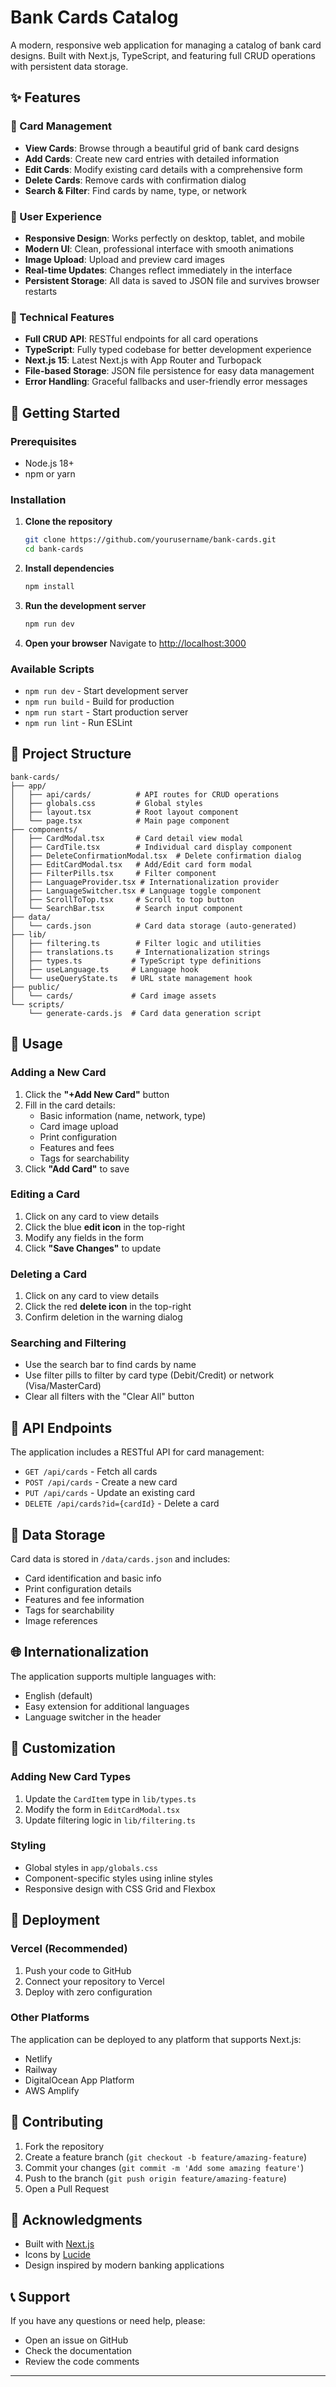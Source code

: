 # Bank Cards Catalog

A modern, responsive web application for managing a catalog of bank card designs. Built with Next.js, TypeScript, and featuring full CRUD operations with persistent data storage.

## ✨ Features

### 🎨 Card Management
- **View Cards**: Browse through a beautiful grid of bank card designs
- **Add Cards**: Create new card entries with detailed information
- **Edit Cards**: Modify existing card details with a comprehensive form
- **Delete Cards**: Remove cards with confirmation dialog
- **Search & Filter**: Find cards by name, type, or network

### 📱 User Experience
- **Responsive Design**: Works perfectly on desktop, tablet, and mobile
- **Modern UI**: Clean, professional interface with smooth animations
- **Image Upload**: Upload and preview card images
- **Real-time Updates**: Changes reflect immediately in the interface
- **Persistent Storage**: All data is saved to JSON file and survives browser restarts

### 🔧 Technical Features
- **Full CRUD API**: RESTful endpoints for all card operations
- **TypeScript**: Fully typed codebase for better development experience
- **Next.js 15**: Latest Next.js with App Router and Turbopack
- **File-based Storage**: JSON file persistence for easy data management
- **Error Handling**: Graceful fallbacks and user-friendly error messages

## 🚀 Getting Started

### Prerequisites
- Node.js 18+ 
- npm or yarn

### Installation

1. **Clone the repository**
   ```bash
   git clone https://github.com/yourusername/bank-cards.git
   cd bank-cards
   ```

2. **Install dependencies**
   ```bash
   npm install
   ```

3. **Run the development server**
   ```bash
   npm run dev
   ```

4. **Open your browser**
   Navigate to [http://localhost:3000](http://localhost:3000)

### Available Scripts

- `npm run dev` - Start development server
- `npm run build` - Build for production
- `npm run start` - Start production server
- `npm run lint` - Run ESLint

## 📁 Project Structure

```
bank-cards/
├── app/
│   ├── api/cards/          # API routes for CRUD operations
│   ├── globals.css         # Global styles
│   ├── layout.tsx          # Root layout component
│   └── page.tsx            # Main page component
├── components/
│   ├── CardModal.tsx       # Card detail view modal
│   ├── CardTile.tsx        # Individual card display component
│   ├── DeleteConfirmationModal.tsx  # Delete confirmation dialog
│   ├── EditCardModal.tsx   # Add/Edit card form modal
│   ├── FilterPills.tsx     # Filter component
│   ├── LanguageProvider.tsx # Internationalization provider
│   ├── LanguageSwitcher.tsx # Language toggle component
│   ├── ScrollToTop.tsx     # Scroll to top button
│   └── SearchBar.tsx       # Search input component
├── data/
│   └── cards.json          # Card data storage (auto-generated)
├── lib/
│   ├── filtering.ts        # Filter logic and utilities
│   ├── translations.ts     # Internationalization strings
│   ├── types.ts           # TypeScript type definitions
│   ├── useLanguage.ts     # Language hook
│   └── useQueryState.ts   # URL state management hook
├── public/
│   └── cards/             # Card image assets
└── scripts/
    └── generate-cards.js  # Card data generation script
```

## 🎯 Usage

### Adding a New Card
1. Click the **"+Add New Card"** button
2. Fill in the card details:
   - Basic information (name, network, type)
   - Card image upload
   - Print configuration
   - Features and fees
   - Tags for searchability
3. Click **"Add Card"** to save

### Editing a Card
1. Click on any card to view details
2. Click the blue **edit icon** in the top-right
3. Modify any fields in the form
4. Click **"Save Changes"** to update

### Deleting a Card
1. Click on any card to view details
2. Click the red **delete icon** in the top-right
3. Confirm deletion in the warning dialog

### Searching and Filtering
- Use the search bar to find cards by name
- Use filter pills to filter by card type (Debit/Credit) or network (Visa/MasterCard)
- Clear all filters with the "Clear All" button

## 🔌 API Endpoints

The application includes a RESTful API for card management:

- `GET /api/cards` - Fetch all cards
- `POST /api/cards` - Create a new card
- `PUT /api/cards` - Update an existing card
- `DELETE /api/cards?id={cardId}` - Delete a card

## 💾 Data Storage

Card data is stored in `/data/cards.json` and includes:
- Card identification and basic info
- Print configuration details
- Features and fee information
- Tags for searchability
- Image references

## 🌐 Internationalization

The application supports multiple languages with:
- English (default)
- Easy extension for additional languages
- Language switcher in the header

## 🎨 Customization

### Adding New Card Types
1. Update the `CardItem` type in `lib/types.ts`
2. Modify the form in `EditCardModal.tsx`
3. Update filtering logic in `lib/filtering.ts`

### Styling
- Global styles in `app/globals.css`
- Component-specific styles using inline styles
- Responsive design with CSS Grid and Flexbox

## 🚀 Deployment

### Vercel (Recommended)
1. Push your code to GitHub
2. Connect your repository to Vercel
3. Deploy with zero configuration

### Other Platforms
The application can be deployed to any platform that supports Next.js:
- Netlify
- Railway
- DigitalOcean App Platform
- AWS Amplify

## 🤝 Contributing

1. Fork the repository
2. Create a feature branch (`git checkout -b feature/amazing-feature`)
3. Commit your changes (`git commit -m 'Add some amazing feature'`)
4. Push to the branch (`git push origin feature/amazing-feature`)
5. Open a Pull Request



## 🙏 Acknowledgments

- Built with [Next.js](https://nextjs.org/)
- Icons by [Lucide](https://lucide.dev/)
- Design inspired by modern banking applications

## 📞 Support

If you have any questions or need help, please:
- Open an issue on GitHub
- Check the documentation
- Review the code comments

---

